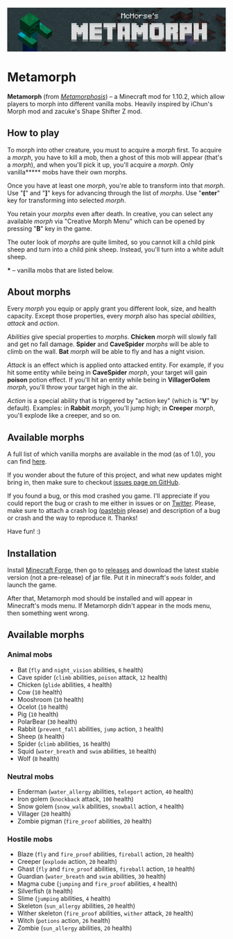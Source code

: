 ![Metamorph](./logo.png)

# Metamorph

**Metamorph** (from *[Metamorphosis](https://en.wikipedia.org/wiki/Metamorphosis)*) – a Minecraft mod for 1.10.2, which allow players to morph into different vanilla mobs. Heavily inspired by iChun's Morph mod and zacuke's Shape Shifter Z mod. 

## How to play


To morph into other creature, you must to acquire a *morph* first. To acquire a *morph*, you have to kill a mob, then a ghost of this mob will appear (that's a *morph*), and when you'll pick it up, you'll acquire a *morph*. Only vanilla**\*** mobs have their own morphs.

Once you have at least one *morph*, you're able to transform into that *morph*. Use "**[**" and "**]**" keys for advancing through the list of *morphs*. Use "**enter**" key for transforming into selected *morph*.

You retain your *morphs* even after death. In creative, you can select any available *morph* via "Creative Morph Menu" which can be opened by pressing "**B**" key in the game. 

The outer look of *morphs* are quite limited, so you cannot kill a child pink sheep and turn into a child pink sheep. Instead, you'll turn into a white adult sheep.

**\*** – vanilla mobs that are listed below.


## About morphs

Every *morph* you equip or apply grant you different look, size, and health capacity. Except those properties, every *morph* also has special *abilities*, *attack* and *action*. 

*Abilities* give special properties to *morphs*. **Chicken** *morph* will slowly fall and get no fall damage. **Spider** and **CaveSpider** *morphs* will be able to climb on the wall. **Bat** *morph* will be able to fly and has a night vision.

*Attack* is an effect which is applied onto attacked entity. For example, if you hit some entity while being in **CaveSpider** *morph*, your target will gain **poison** potion effect. If you'll hit an entity while being in **VillagerGolem** *morph*, you'll throw your target high in the air.

*Action* is a special ability that is triggered by "action key" (which is "**V**" by default). Examples: in **Rabbit** *morph*, you'll jump high; in **Creeper** *morph*, you'll explode like a creeper, and so on.


## Available morphs

A full list of which vanilla morphs are available in the mod (as of 1.0), you can find [here](https://github.com/mchorse/metamorph/issues/1).

If you wonder about the future of this project, and what new updates might bring in, then make sure to checkout [issues page on GitHub](https://github.com/mchorse/metamorph/issues).

If you found a bug, or this mod crashed you game. I'll appreciate if you could report the bug or crash to me either in issues or on [Twitter](https://twitter.com). Please, make sure to attach a crash log ([pastebin](http://pastebin.com) please) and description of a bug or crash and the way to reproduce it. Thanks!

Have fun! :)

## Installation 

Install [Minecraft Forge](http://files.minecraftforge.net/), then go to 
[releases](https://github.com/mchorse/metamorph/releases) and download the 
latest stable version (not a pre-release) of jar file. Put it in minecraft's `mods` 
folder, and launch the game. 

After that, Metamorph mod should be installed and will appear in Minecraft's 
mods menu. If Metamorph didn't appear in the mods menu, then something went 
wrong.

## Available morphs

### Animal mobs

* Bat (`fly` and `night_vision` abilities, `6` health)
* Cave spider (`climb` abilities, `poison` attack, `12` health)
* Chicken (`glide` abilities, `4` health)
* Cow (`10` health)
* Mooshroom (`10` health)
* Ocelot (`10` health)
* Pig (`10` health)
* PolarBear (`30` health)
* Rabbit (`prevent_fall` abilities, `jump` action, `3` health)
* Sheep (`8` health)
* Spider (`climb` abilities, `16` health)
* Squid (`water_breath` and `swim` abilities, `10` health)
* Wolf (`8` health)

### Neutral mobs

* Enderman (`water_allergy` abilities, `teleport` action, `40` health)
* Iron golem (`knockback` attack, `100` health)
* Snow golem (`snow_walk` abilities, `snowball` action, `4` health)
* Villager (`20` health)
* Zombie pigman (`fire_proof` abilities, `20` health)

### Hostile mobs

* Blaze (`fly` and `fire_proof` abilities, `fireball` action, `20` health)
* Creeper (`explode` action, `20` health)
* Ghast (`fly` and `fire_proof` abilities, `fireball` action, `10` health)
* Guardian (`water_breath` and `swim` abilities, `30` health)
* Magma cube (`jumping` and `fire_proof` abilities, `4` health)
* Silverfish (`8` health)
* Slime (`jumping` abilities, `4` health)
* Skeleton (`sun_allergy` abilities, `20` health)
* Wither skeleton (`fire_proof` abilities, `wither` attack, `20` health)
* Witch (`potions` action, `26` health)
* Zombie (`sun_allergy` abilities, `20` health)